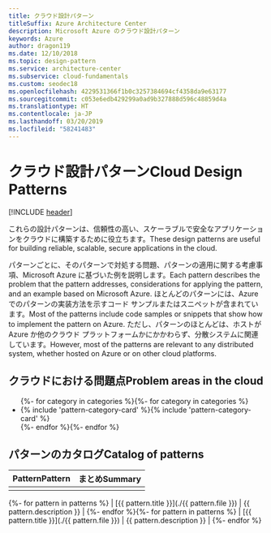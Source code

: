 ```yaml
---
title: クラウド設計パターン
titleSuffix: Azure Architecture Center
description: Microsoft Azure のクラウド設計パターン
keywords: Azure
author: dragon119
ms.date: 12/10/2018
ms.topic: design-pattern
ms.service: architecture-center
ms.subservice: cloud-fundamentals
ms.custom: seodec18
ms.openlocfilehash: 4229531366f1b0c3257384694cf4358da9e63177
ms.sourcegitcommit: c053e6edb429299a0ad9b327888d596c48859d4a
ms.translationtype: HT
ms.contentlocale: ja-JP
ms.lasthandoff: 03/20/2019
ms.locfileid: "58241483"
---
```

# <a name="cloud-design-patterns"></a><span data-ttu-id="0cb26-104">クラウド設計パターン</span><span class="sxs-lookup"><span data-stu-id="0cb26-104">Cloud Design Patterns</span></span>

[!INCLUDE [header](../../_includes/header.md)]

<span data-ttu-id="0cb26-105">これらの設計パターンは、信頼性の高い、スケーラブルで安全なアプリケーションをクラウドに構築するために役立ちます。</span><span class="sxs-lookup"><span data-stu-id="0cb26-105">These design patterns are useful for building reliable, scalable, secure applications in the cloud.</span></span>

<span data-ttu-id="0cb26-106">パターンごとに、そのパターンで対処する問題、パターンの適用に関する考慮事項、Microsoft Azure に基づいた例を説明します。</span><span class="sxs-lookup"><span data-stu-id="0cb26-106">Each pattern describes the problem that the pattern addresses, considerations for applying the pattern, and an example based on Microsoft Azure.</span></span> <span data-ttu-id="0cb26-107">ほとんどのパターンには、Azure でのパターンの実装方法を示すコード サンプルまたはスニペットが含まれています。</span><span class="sxs-lookup"><span data-stu-id="0cb26-107">Most of the patterns include code samples or snippets that show how to implement the pattern on Azure.</span></span> <span data-ttu-id="0cb26-108">ただし、パターンのほとんどは、ホストが Azure か他のクラウド プラットフォームかにかかわらず、分散システムに関連しています。</span><span class="sxs-lookup"><span data-stu-id="0cb26-108">However, most of the patterns are relevant to any distributed system, whether hosted on Azure or on other cloud platforms.</span></span>

## <a name="problem-areas-in-the-cloud"></a><span data-ttu-id="0cb26-109">クラウドにおける問題点</span><span class="sxs-lookup"><span data-stu-id="0cb26-109">Problem areas in the cloud</span></span>

<!-- markdownlint-disable MD033 -->

<ul id="categories" class="panel">
<span data-ttu-id="0cb26-110">{%- for category in categories %}</span><span class="sxs-lookup"><span data-stu-id="0cb26-110">{%- for category in categories %}</span></span>
    <li>
    <span data-ttu-id="0cb26-111">{% include 'pattern-category-card' %}</span><span class="sxs-lookup"><span data-stu-id="0cb26-111">{% include 'pattern-category-card' %}</span></span>
    </li>
<span data-ttu-id="0cb26-112">{%- endfor %}</span><span class="sxs-lookup"><span data-stu-id="0cb26-112">{%- endfor %}</span></span>
</ul>

<!-- markdownlint-enable MD033 -->

## <a name="catalog-of-patterns"></a><span data-ttu-id="0cb26-113">パターンのカタログ</span><span class="sxs-lookup"><span data-stu-id="0cb26-113">Catalog of patterns</span></span>

| <span data-ttu-id="0cb26-114">Pattern</span><span class="sxs-lookup"><span data-stu-id="0cb26-114">Pattern</span></span> | <span data-ttu-id="0cb26-115">まとめ</span><span class="sxs-lookup"><span data-stu-id="0cb26-115">Summary</span></span> |
|---------|---------|
|         |         |

<span data-ttu-id="0cb26-116">{%- for pattern in patterns %} | [{{ pattern.title }}](./{{ pattern.file }}) | {{ pattern.description }} | {%- endfor %}</span><span class="sxs-lookup"><span data-stu-id="0cb26-116">{%- for pattern in patterns %} | [{{ pattern.title }}](./{{ pattern.file }}) | {{ pattern.description }} | {%- endfor %}</span></span>
